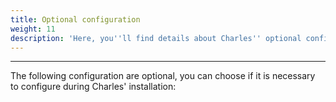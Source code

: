 ```yaml
---
title: Optional configuration
weight: 11
description: 'Here, you''ll find details about Charles'' optional configurations.'
---
```


---

The following configuration are optional, you can choose if it is necessary to configure during Charles' installation:
